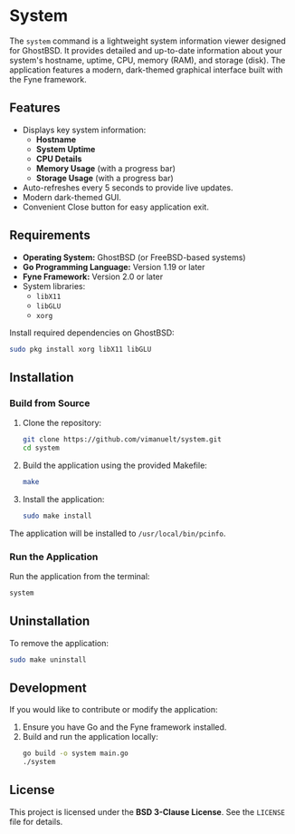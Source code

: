 # System

The `system` command is a lightweight system information viewer designed for GhostBSD. It provides detailed and up-to-date information about your system's hostname, uptime, CPU, memory (RAM), and storage (disk). The application features a modern, dark-themed graphical interface built with the Fyne framework.

## Features

- Displays key system information:
  - **Hostname**
  - **System Uptime**
  - **CPU Details**
  - **Memory Usage** (with a progress bar)
  - **Storage Usage** (with a progress bar)
- Auto-refreshes every 5 seconds to provide live updates.
- Modern dark-themed GUI.
- Convenient Close button for easy application exit.

## Requirements

- **Operating System:** GhostBSD (or FreeBSD-based systems)
- **Go Programming Language:** Version 1.19 or later
- **Fyne Framework:** Version 2.0 or later
- System libraries:
  - `libX11`
  - `libGLU`
  - `xorg`

Install required dependencies on GhostBSD:
```sh
sudo pkg install xorg libX11 libGLU
```

## Installation

### Build from Source

1. Clone the repository:
   ```sh
   git clone https://github.com/vimanuelt/system.git
   cd system
   ```

2. Build the application using the provided Makefile:
   ```sh
   make
   ```

3. Install the application:
   ```sh
   sudo make install
   ```

The application will be installed to `/usr/local/bin/pcinfo`.

### Run the Application

Run the application from the terminal:
```sh
system
```

## Uninstallation

To remove the application:
```sh
sudo make uninstall
```

## Development

If you would like to contribute or modify the application:

1. Ensure you have Go and the Fyne framework installed.
2. Build and run the application locally:
   ```sh
   go build -o system main.go
   ./system
   ```

## License

This project is licensed under the **BSD 3-Clause License**. See the `LICENSE` file for details.

